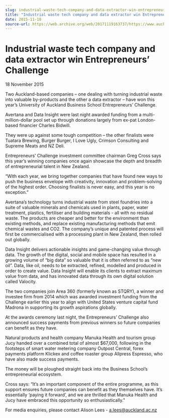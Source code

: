 ```yaml
---
slug: industrial-waste-tech-company-and-data-extractor-win-entrepreneurs-challenge
title: "Industrial waste tech company and data extractor win Entrepreneurs’ Challenge"
date: 2015-11-18
source-url: https://web.archive.org/web/20171119163737/https://www.auckland.ac.nz/en/about/news-events-and-notices/news/news-2015/11/industrial-waste-tech-company-and-data-extractor-win-entrepreneu.html
---
```

Industrial waste tech company and data extractor win Entrepreneurs’ Challenge
=============================================================================

18 November 2015

Two Auckland-based companies – one dealing with turning industrial waste into valuable by-products and the other a data extractor – have won this year’s University of Auckland Business School Entrepreneurs’ Challenge.

Avertana and Data Insight were last night awarded funding from a multi-million-dollar pool set up through donations largely from ex-pat London-based financier Charles Bidwill.

They were up against some tough competition – the other finalists were Tuatara Brewing, Burger Burger, I Love Ugly, Crimson Consulting and Supreme Meats and NZ Deli.

Entrepreneurs’ Challenge investment committee chairman Greg Cross says this year’s winning companies once again showcase the depth and breadth of entrepreneurial talent in New Zealand.

“With each year, we bring together companies that have found new ways to push the business envelope with creativity, innovation and problem-solving of the highest order. Choosing finalists is never easy, and this year is no exception.”

Avertana’s technology turns industrial waste from steel foundries into a suite of valuable minerals and chemicals used in plants, paper, water treatment, plastics, fertiliser and building materials - all with no residual waste. The products are cheaper and better for the environment than existing methods, and replace existing manufacturing methods that emit chemical wastes and CO2. The company’s unique and patented process will first be commercialised with a processing plant in New Zealand, then rolled out globally.

Data Insight delivers actionable insights and game-changing value through data. The growth of the digital, social and mobile space has resulted in a growing volume of “big data” so valuable that it is often referred to as “new oil”. Data, like oil, needs to be extracted, refined, modelled and produced in order to create value. Data Insight will enable its clients to extract maximum value from data, and has innovated data through its own digital solution called Valocity.

The two companies join Area 360 (formerly known as STQRY), a winner and investee firm from 2014 which was awarded investment funding from the Challenge earlier this year to align with United States venture capital fund Madrona in supporting its growth aspirations globally.

At the awards ceremony last night, the Entrepreneurs’ Challenge also announced success payments from previous winners so future companies can benefit as they have.

Natural products and health company Manuka Health and tourism group Jucy handed over a combined total of almost $67,000, following in the footsteps of smart water metering company Outpost Central, forex payments platform Klickex and coffee roaster group Allpress Espresso, who have also made success payments.

The money will be ploughed straight back into the Business School’s entrepreneurial ecosystem.

Cross says: “It’s an important component of the entire programme, as this support ensures future companies can benefit as they themselves have. It’s essentially ‘paying it forward’, and we are thrilled that Manuka Health and Jucy have embraced this opportunity so enthusiastically."

For media enquiries, please contact Alison Lees - [a.lees@auckland.ac.nz](mailto:a.lees@auckland.ac.nz)